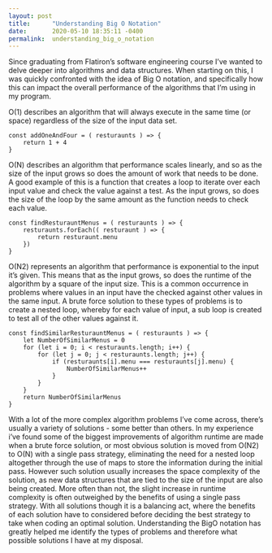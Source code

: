 ```yaml
---
layout: post
title:      "Understanding Big O Notation"
date:       2020-05-10 18:35:11 -0400
permalink:  understanding_big_o_notation
---
```



Since graduating from Flatiron’s software engineering course I’ve wanted to delve deeper into algorithms and data structures. When starting on this, I was quickly confronted with the idea of Big O notation, and specifically how this can impact the overall performance of the algorithms that I’m using in my program. 

O(1) describes an algorithm that will always execute in the same time (or space) regardless of the size of the input data set.

```
const addOneAndFour = ( resturaunts ) => {
    return 1 + 4
}
```

O(N) describes an algorithm that performance scales linearly, and so as the size of the input grows so does the amount of work that needs to be done. A good example of this is a function that creates a loop to iterate over each input value and check the value against a test. As the input grows, so does the size of the loop by the same amount as the function needs to check each value.

```
const findResturauntMenus = ( resturaunts ) => {
    resturaunts.forEach(( resturaunt ) => {
        return resturaunt.menu
    })
}
```

O(N2) represents an algorithm that performance is exponential to the input it’s given. This means that as the input grows, so does the runtime of the algorithm by a square of the input size. This is a common occurrence in problems where values in an input have the checked against other values in the same input. A brute force solution to these types of problems is to create a nested loop, whereby for each value of input, a sub loop is created to test all of the other values against it.

```
const findSimilarResturauntMenus = ( resturaunts ) => {
    let NumberOfSimilarMenus = 0
    for (let i = 0; i < resturaunts.length; i++) {
        for (let j = 0; j < resturaunts.length; j++) {
            if (resturaunts[i].menu === resturaunts[j].menu) {
                NumberOfSimilarMenus++
            }
        }
    }
    return NumberOfSimilarMenus
}
```

With a lot of the more complex algorithm problems I’ve come across, there’s usually a variety of solutions - some better than others. In my experience i’ve found some of the biggest improvements of algorithm runtime are made when a brute force solution, or most obvious solution is moved from O(N2) to O(N) with a single pass strategy, eliminating the need for a nested loop altogether through the use of maps to store the information during the initial pass. However such solution usually increases the space complexity of the solution, as new data structures that are tied to the size of the input are also being created. More often than not, the slight increase in runtime complexity is often outweighed by the benefits of using a single pass strategy. With all solutions though it is a balancing act, where the benefits of each solution have to considered before deciding the best strategy to take when coding an optimal solution. Understanding the BigO notation has greatly helped me identify the types of problems and therefore what possible solutions I have at my disposal.

